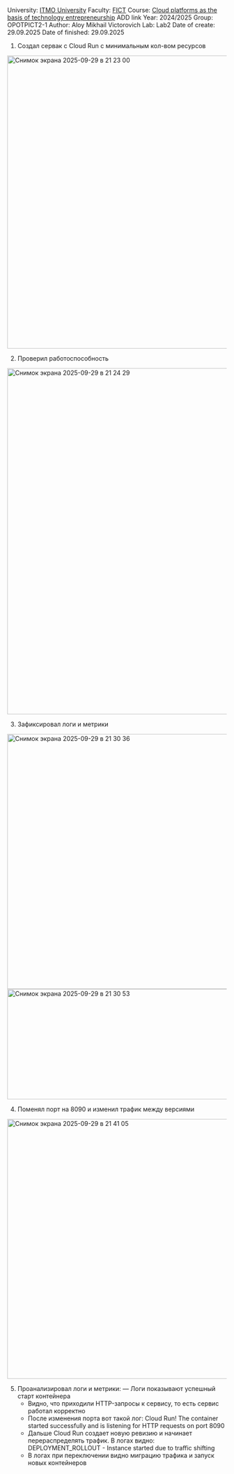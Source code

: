 University: [ITMO University](https://itmo.ru/ru/)
Faculty: [FICT](https://fict.itmo.ru)
Course: [Cloud platforms as the basis of technology entrepreneurship](https://) ADD link
Year: 2024/2025
Group: OPOTPICT2-1
Author: Aloy Mikhail Victorovich
Lab: Lab2
Date of create: 29.09.2025
Date of finished: 29.09.2025

1. Создал сервак с Cloud Run с минимальным кол-вом ресурсов
<img width="1466" height="672" alt="Снимок экрана 2025-09-29 в 21 23 00" src="https://github.com/user-attachments/assets/c9caa683-c19c-4028-a4ff-c5b1a4db7e9e" />

2. Проверил работоспособность
<img width="1059" height="794" alt="Снимок экрана 2025-09-29 в 21 24 29" src="https://github.com/user-attachments/assets/9f9b1be7-a93b-4eca-9103-fc90ffa8fab3" />

3. Зафиксировал логи и метрики
<img width="1309" height="585" alt="Снимок экрана 2025-09-29 в 21 30 36" src="https://github.com/user-attachments/assets/fa7a01b4-0a38-42d8-bc9e-f23012e96818" />
<img width="1336" height="253" alt="Снимок экрана 2025-09-29 в 21 30 53" src="https://github.com/user-attachments/assets/4db81d57-9008-499b-adb6-2f6b916b2baa" />

4. Поменял порт на 8090 и изменил трафик между версиями
<img width="1167" height="596" alt="Снимок экрана 2025-09-29 в 21 41 05" src="https://github.com/user-attachments/assets/c01d0845-ba45-4ea2-bbb0-2793f9965b8b" />

5. Проанализировал логи и метрики:
   — Логи показывают успешный старт контейнера
   - Видно, что приходили HTTP-запросы к сервису, то есть сервис работал корректно
   - После изменения порта вот такой лог: Cloud Run! The container started successfully and is listening for HTTP requests on port 8090
   - Дальше Cloud Run создает новую ревизию и начинает перераспределять трафик. В логах видно: DEPLOYMENT_ROLLOUT - Instance started due to traffic shifting
   - В логах при переключении видно миграцию трафика и запуск новых контейнеров
